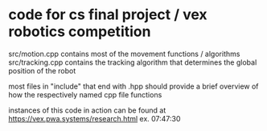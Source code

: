 # code for cs final project / vex robotics competition

src/motion.cpp contains most of the movement functions / algorithms 
src/tracking.cpp contains the tracking algorithm that determines the global position of the robot


most files in "include" that end with .hpp should provide a brief overview of how the respectively named cpp file functions 

instances of this code in action can be found at https://vex.pwa.systems/research.html
    ex. 07:47:30

